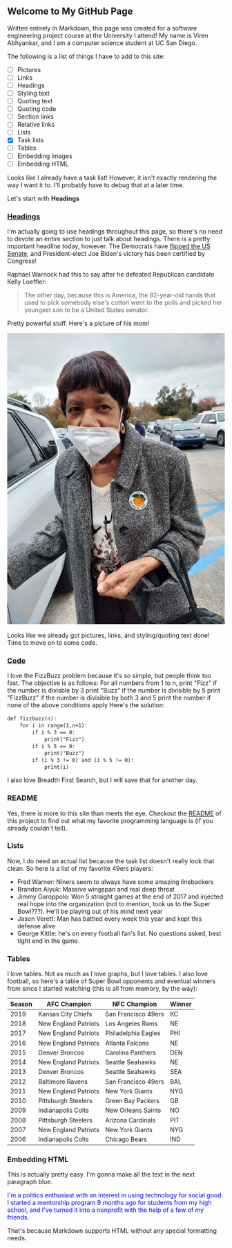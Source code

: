 ## Welcome to My GitHub Page

Written entirely in Markdown, this page was created for a software engineering project course at the University I attend! My name is Viren Abhyankar, and I am a computer science student at UC San Diego.

The following is a list of things I have to add to this site:

- [ ] Pictures
- [ ] Links
- [ ] Headings
- [ ] Styling text
- [ ] Quoting text
- [ ] Quoting code
- [ ] Section links
- [ ] Relative links
- [ ] Lists
- [x] Task lists
- [ ] Tables
- [ ] Embedding Images
- [ ] Embedding HTML

Looks like I already have a task list! However, it isn't exactly rendering the way I want it to. I'll probably have to debug that at a later time. 

Let's start with **Headings**

### [Headings]()

I'm actually going to use headings throughout this page, so there's no need to devote an entire section to just talk about headings. There is a pretty important head*line* today, however. The Democrats have [flipped the US Senate](https://www.businessinsider.com/georgia-senate-runoff-election-results-democrats-regain-control-2020-10), and President-elect Joe Biden's victory has been certified by Congress!

Raphael Warnock had this to say after he defeated Republican candidate Kelly Loeffler:

> The other day, because this is America, the 82-year-old hands that used to pick somebody else's cotton went to the polls and picked her youngest son to be a United States senator.

Pretty powerful stuff. Here's a picture of his mom!

![](warnock.jpeg)

Looks like we already got pictures, links, and styling/quoting text done! Time to move on to some code. 

### [Code]()

I love the FizzBuzz problem because it's so simple, but people think too fast. The objective is as follows:
For all numbers from 1 to n, 
   print "Fizz" if the number is divisble by 3
   print "Buzz" if the number is divisible by 5
   print "FizzBuzz" if the number is divisible by both 3 and 5
   print the number if none of the above conditions apply 
Here's the solution:
```
def fizzbuzz(n):
    for i in range(1,n+1):
        if i % 3 == 0:
            print("Fizz")
        if i % 5 == 0:
            print("Buzz")
        if (i % 3 != 0) and (i % 5 != 0):
            print(i)
```

I also love Breadth First Search, but I will save that for another day.

### README

Yes, there is more to this site than meets the eye. Checkout the [README](README.md) of this project to find out what my favorite programming language is (if you already couldn't tell).

### Lists

Now, I do need an actual list because the task list doesn't really look that clean. So here is a list of my favorite 49ers players:
- Fred Warner: Niners seem to always have some amazing linebackers
- Brandon Aiyuk: Massive wingspan and real deep threat
- Jimmy Garoppolo: Won 5 straight games at the end of 2017 and injected real hope into the organization (not to mention, took us to the Super Bowl???). He'll be playing out of his mind next year
- Jason Verett: Man has battled every week this year and kept this defense alive
- George Kittle: he's on every football fan's list. No questions asked, best tight end in the game.

### Tables

I love tables. Not as much as I love graphs, but I love tables. I also love football, so here's a table of Super Bowl opponents and eventual winners from since I started watching (this is all from memory, by the way):

| Season | AFC Champion | NFC Champion | Winner |
| ----------- | ----------- | ------- | ------ |
| 2019      | Kansas City Chiefs       | San Francisco 49ers | KC |
| 2018   | New England Patriots        | Los Angeles Rams | NE |
| 2017 | New England Patriots | Philadelphia Eagles | PHI |
| 2016 | New England Patriots | Atlanta Falcons | NE |
| 2015 | Denver Broncos | Carolina Panthers | DEN |
| 2014 | New England Patriots | Seattle Seahawks | NE |
| 2013 | Denver Broncos | Seattle Seahawks | SEA |
| 2012 | Baltimore Ravens | San Francisco 49ers | BAL |
| 2011 | New England Patriots | New York Giants | NYG |
| 2010 | Pittsburgh Steelers | Green Bay Packers | GB |
| 2009 | Indianapolis Colts | New Orleans Saints | NO |
| 2008 | Pittsburgh Steelers | Arizona Cardinals | PIT |
| 2007 | New England Patriots | New York Giants | NYG |
| 2006 | Indianapolis Colts | Chicago Bears | IND |

### Embedding HTML

This is actually pretty easy. I'm gonna make all the text in the next paragraph blue.

<div style="color:blue">
I'm a politics enthusiast with an interest in using technology for social good. I started a mentorship program 9 months ago for students from my high school, and I've turned it into a nonprofit with the help of a few of my friends. 
</div>

That's because Markdown supports HTML without any special formatting needs. 